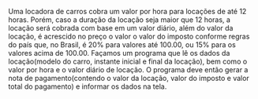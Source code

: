 Uma locadora de carros cobra um valor por hora para locações
de até 12 horas. Porém, caso a duração da locação seja maior 
que 12 horas, a locação será cobrada com base em um valor diário,
além do valor da locação, é acrescido no preço o valor o valor do 
imposto conforme regras do país que, no Brasil, é 20% para valores
até 100.00, ou 15% para os valores acima de 100.00. Façamos um 
programa que lê os dados da locação(modelo do carro, instante inicial
e final da locação), bem como o valor por hora e o valor diário de 
locação. O programa deve então gerar a nota de pagamento(contendo o 
valor da locação, valor do imposto e valor total do pagamento) e informar
os dados na tela.